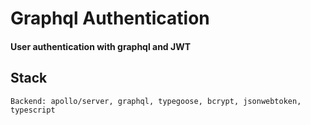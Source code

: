 # Graphql Authentication
#### User authentication with graphql and JWT

## Stack
    Backend: apollo/server, graphql, typegoose, bcrypt, jsonwebtoken, typescript